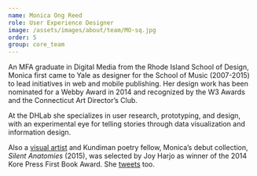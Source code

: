 ```yaml
---
name: Monica Ong Reed
role: User Experience Designer
image: /assets/images/about/team/MO-sq.jpg
order: 5
group: core_team
---
```


An MFA graduate in Digital Media from the Rhode Island School of Design, Monica first came to Yale as designer for the School of Music (2007-2015) to lead initiatives in web and mobile publishing. Her design work has been nominated for a Webby Award in 2014 and recognized by the W3 Awards and the Connecticut Art Director’s Club. 

At the DHLab she specializes in user research, prototyping, and design, with an experimental eye for telling stories through data visualization and information design.

Also a [visual artist](http://monicaong.com) and Kundiman poetry fellow, Monica’s debut collection, *Silent Anatomies* (2015), was selected by Joy Harjo as winner of the 2014 Kore Press First Book Award. She [tweets](https://twitter.com/mongmedia) too. 